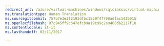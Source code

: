 ```yaml
---
redirect_url: /azure/virtual-machines/windows/sqlclassic/virtual-machines-windows-classic-sql-onprem-availability
ms.translationtype: Human Translation
ms.sourcegitcommit: 757b7e3e3f2192dfbc1529f4f708adfac143b015
ms.openlocfilehash: 87c945ff9c647efcb9a19c99c2a0468d62117f10
ms.contentlocale: it-it
ms.lasthandoff: 02/11/2017

---
```

